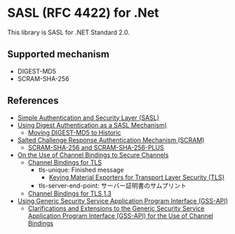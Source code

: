 # SASL (RFC 4422) for .Net

This library is SASL for .NET Standard 2.0.

## Supported mechanism

- DIGEST-MD5
- SCRAM-SHA-256

## References

- [Simple Authentication and Security Layer (SASL)](https://www.rfc-editor.org/rfc/rfc4422.txt)
- [Using Digest Authentication as a SASL Mechanism)](https://www.rfc-editor.org/rfc/rfc2831.txt)
  - [Moving DIGEST-MD5 to Historic](https://www.rfc-editor.org/rfc/rfc6331.txt)
- [Salted Challenge Response Authentication Mechanism (SCRAM)](https://www.rfc-editor.org/rfc/rfc5802.txt)
  - [SCRAM-SHA-256 and SCRAM-SHA-256-PLUS](https://www.rfc-editor.org/rfc/rfc7677.txt)
- [On the Use of Channel Bindings to Secure Channels](https://www.rfc-editor.org/rfc/rfc5056.txt)
  - [Channel Bindings for TLS](https://www.rfc-editor.org/rfc/rfc5929.txt)
    - tls-unique: Finished message
      - [Keying Material Exporters for Transport Layer Security (TLS)](https://www.rfc-editor.org/rfc/rfc5705.txt)
    - tls-server-end-point: サーバー証明書のサムプリント
  - [Channel Bindings for TLS 1.3](https://www.rfc-editor.org/rfc/rfc9266.txt)
- [Using Generic Security Service Application Program Interface (GSS-API)](https://www.rfc-editor.org/rfc/rfc5801.txt)
  - [Clarifications and Extensions to the Generic Security Service Application Program Interface (GSS-API) for the Use of Channel Bindings](https://www.rfc-editor.org/rfc/rfc5554.txt)
